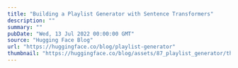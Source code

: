 ```yaml
---
title: "Building a Playlist Generator with Sentence Transformers"
description: ""
summary: ""
pubDate: "Wed, 13 Jul 2022 00:00:00 GMT"
source: "Hugging Face Blog"
url: "https://huggingface.co/blog/playlist-generator"
thumbnail: "https://huggingface.co/blog/assets/87_playlist_generator/thumbnail.png"
---
```


